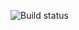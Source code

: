 ![Build status](https://github.com/Navershune/aqahw3-Testing-web-interfaces-Selenium-and-Selenide/actions/workflows/grable.yml/badge.svg)
